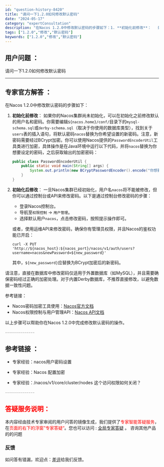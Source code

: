 ```yaml
---
id: "question-history-8420"
title: "请问一下1.2.0如何修改默认密码"
date: "2024-05-17"
category: "expertConsultation"
description: "在Nacos 1.2.0中修改默认密码的步骤如下：1. **初始化前修改**：   如果你的Nacos集群尚未初始化，可以在初始化之前修改默认的用户名和密码。你需要编辑`$nacos.home/conf/`目录下的`mysql-schema.sql`或`derby-schema.sql`（取决于你使"
tags: ["1.2.0","修改","默认密码"]
keywords: ["1.2.0","修改","默认密码"]
---
```


## 用户问题 ： 
 请问一下1.2.0如何修改默认密码  

---------------
## 专家官方解答 ：

在Nacos 1.2.0中修改默认密码的步骤如下：

1. **初始化前修改**：
   如果你的Nacos集群尚未初始化，可以在初始化之前修改默认的用户名和密码。你需要编辑`${nacos.home}/conf/`目录下的`mysql-schema.sql`或`derby-schema.sql`（取决于你使用的数据库类型），找到关于`users`表的插入语句，将默认密码`nacos`替换为你希望设置的新密码。注意，新密码需要经过BCrypt加密。你可以使用Nacos提供的`PasswordEncoderUtil`工具类进行加密，具体操作是在Java环境中运行以下代码，并将`nacos`替换为你想要设定的密码，之后获取输出的加密密码：

   ```java
   public class PasswordEncoderUtil {
       public static void main(String[] args) {
           System.out.println(new BCryptPasswordEncoder().encode("你想要设定的密码"));
       }
   }
   ```

2. **初始化后修改**：
   一旦Nacos集群已经初始化，用户名`nacos`将不能被修改，但你可以通过控制台或API来修改密码。以下是通过控制台修改密码的步骤：

   - 登录Nacos控制台。
   - 导航至`权限控制` -> `用户管理`。
   - 选择默认用户`nacos`，点击修改密码，按照提示操作即可。

   或者，使用运维API来修改密码，确保你有管理员权限，并且Nacos的鉴权功能已开启：

   ```shell
   curl -X PUT 'http://${nacos_host}:${nacos_port}/nacos/v1/auth/users?username=nacos&newPassword=${new_password}'
   ```

   其中，`${new_password}`应替换为BCrypt加密后的新密码。

请注意，直接在数据库中修改密码仅适用于外置数据库（如MySQL），并且需要确保密码经过正确的加密处理。对于内置Derby数据库，不推荐直接修改，以避免数据一致性问题。

参考链接：
- Nacos密码加密工具使用：[Nacos官方文档](https://nacos.io/docs/zh-cn/2.0.3/api.html#%E5%AF%86%E7%A0%81%E5%8A%A0%E5%AF%86%E5%B7%A5%E5%85%B7)
- Nacos权限控制与用户管理API：[Nacos API文档](https://nacos.io/zh-cn/docs/open-api.html)

以上步骤可以帮助你在Nacos 1.2.0中完成修改默认密码的操作。


<font color="#949494">---------------</font> 


## 参考链接 ：

* 专家经验：nacos用户密码设置 
 
 * 专家经验：Nacos 配置加密 
 
 * 专家经验：/nacos/v1/core/cluster/nodes 这个访问权限如何关闭？ 


 <font color="#949494">---------------</font> 
 


## <font color="#FF0000">答疑服务说明：</font> 

本内容经由技术专家审阅的用户问答的镜像生成，我们提供了<font color="#FF0000">专家智能答疑服务</font>，在<font color="#FF0000">页面的右下的浮窗”专家答疑“</font>。您也可以访问 : [全局专家答疑](https://answer.opensource.alibaba.com/docs/intro) 。 咨询其他产品的的问题

### 反馈
如问答有错漏，欢迎点：[差评](https://ai.nacos.io/user/feedbackByEnhancerGradePOJOID?enhancerGradePOJOId=13642)给我们反馈。
